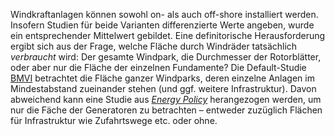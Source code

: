 Windkraftanlagen können sowohl on- als auch off-shore installiert werden. Insofern Studien für beide Varianten differenzierte Werte angeben, wurde ein entsprechender Mittelwert gebildet. Eine definitorische Herausforderung ergibt sich aus der Frage, welche Fläche durch Windräder tatsächlich *verbraucht* wird: Der gesamte Windpark, die Durchmesser der Rotorblätter, oder aber nur die Fläche der einzelnen Fundamente? Die Default-Studie <a href="https://www.bbsr.bund.de/BBSR/DE/veroeffentlichungen/ministerien/bmvi/bmvi-online/2015/BMVI_Online_08_15.html" target="blank">BMVI</a> betrachtet die Fläche ganzer Windparks, deren einzelne Anlagen im Mindestabstand zueinander stehen (und ggf. weitere Infrastruktur). Davon abweichend kann eine Studie aus <a href="https://doi.org/10.1016/j.enpol.2018.08.023" target="blank">*Energy Policy*</a> herangezogen werden, um nur die Fäche der Generatoren zu betrachten – entweder zuzüglich Flächen für Infrastruktur wie Zufahrtswege etc. oder ohne.
